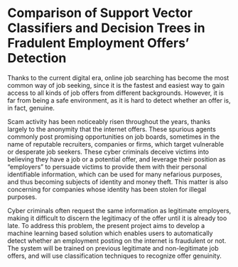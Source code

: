 # Comparison of Support Vector Classifiers and Decision Trees in Fradulent Employment Offers’ Detection

Thanks to the current digital era, online job searching has become the most common way of job seeking, since it is the fastest and easiest way to gain access to all kinds of job offers from different backgrounds. However, it is far from being a safe environment, as it is hard to detect whether an offer is, in fact, genuine. 

Scam activity has been noticeably risen throughout the years, thanks largely to the anonymity that the internet offers. These spurious agents commonly post promising opportunities on job boards, sometimes in the name of reputable recruiters, companies or firms, which target vulnerable or desperate job seekers. These cyber criminals deceive victims into believing they have a job or a potential offer, and leverage their position as “employers” to persuade victims to provide them with their personal identifiable information, which can be used for many nefarious purposes, and thus becoming subjects of identity and money theft. This matter is also concerning for companies whose identity has been stolen for illegal purposes. 

Cyber criminals often request the same information as legitimate employers, making it difficult to discern the legitimacy of the offer until it is already too late. To address this problem, the present project aims to develop a machine learning based solution which enables users to automatically detect whether an employment posting on the internet is fraudulent or not. The system will be trained on previous legitimate and non-legitimate job offers, and will use classification techniques to recognize offer genuinity.
